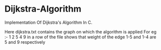 # Dijkstra-Algorithm

Implementation Of Dijkstra's Algorithm In C.

Here dijkstra.txt contains the graph on which the algorithm is applied
For eg :- 1 2 5 4 9 in a row of the file shows that weight of the edge 1-5 and 1-4 are 5 and 9 respectively
